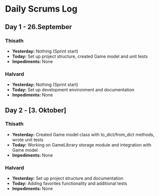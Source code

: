# Daily Scrums Log

## Day 1 - 26.September

### Thisath
- **Yesterday:** Nothing (Sprint start)
- **Today:** Set up project structure, created Game model and unit tests
- **Impediments:** None

### Halvard  
- **Yesterday:** Nothing (Sprint start)
- **Today:** Set up development environment and documentation
- **Impediments:** None

## Day 2 - [3. Oktober]

### Thisath
- **Yesterday:** Created Game model class with to_dict/from_dict methods, wrote unit tests
- **Today:** Working on GameLibrary storage module and integration with Game model
- **Impediments:** None

### Halvard
- **Yesterday:** Set up project structure and documentation
- **Today:** Adding favorites functionality and additional tests
- **Impediments:** None